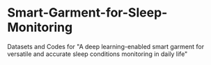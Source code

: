 # Smart-Garment-for-Sleep-Monitoring
Datasets and Codes for "A deep learning-enabled smart garment for versatile and accurate sleep conditions monitoring in daily life"
